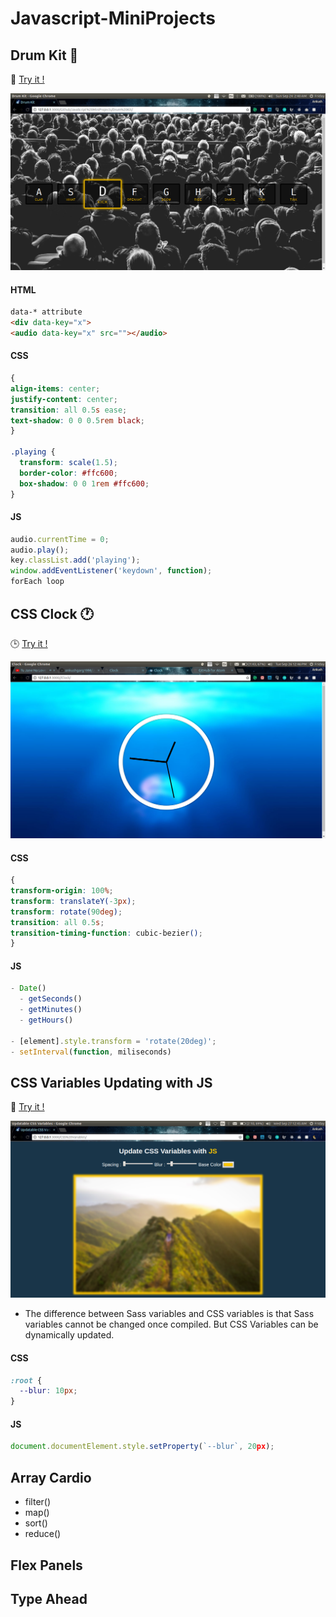 # Javascript-MiniProjects


## Drum Kit 🥁
🎵 [Try it !](https://ankushgarg1998.github.io/Javascript-MiniProjects/Drum%20Kit/)

![Drum Kit Image](https://github.com/ankushgarg1998/Javascript-MiniProjects/blob/master/Drum%20Kit/Screen.png "Drum")

#### HTML
```html
data-* attribute
<div data-key="x">
<audio data-key="x" src=""></audio>
```

#### CSS
```CSS
{
align-items: center;
justify-content: center;
transition: all 0.5s ease;
text-shadow: 0 0 0.5rem black;
}

.playing {
  transform: scale(1.5);
  border-color: #ffc600;
  box-shadow: 0 0 1rem #ffc600;
}
```
#### JS
```javascript
audio.currentTime = 0;
audio.play();
key.classList.add('playing');
window.addEventListener('keydown', function);
forEach loop
```

## CSS Clock 🕐
:clock3: [Try it !](https://ankushgarg1998.github.io/Javascript-MiniProjects/Clock/)

![Clock Image](https://github.com/ankushgarg1998/Javascript-MiniProjects/blob/master/Clock/Screen.png "Clock")

#### CSS
```CSS
{
transform-origin: 100%;
transform: translateY(-3px);
transform: rotate(90deg);
transition: all 0.5s;
transition-timing-function: cubic-bezier();
}
```

#### JS
```javascript
- Date()
  - getSeconds()
  - getMinutes()
  - getHours()

- [element].style.transform = 'rotate(20deg)';
- setInterval(function, miliseconds)
```

## CSS Variables Updating with JS
📓 [Try it !](https://ankushgarg1998.github.io/Javascript-MiniProjects/CSS%20Variables/)

![CSS Variables](https://github.com/ankushgarg1998/Javascript-MiniProjects/blob/master/CSS%20Variables/Screen.png "CSS Variables")

- The difference between Sass variables and CSS variables is that Sass variables cannot be changed once compiled. But CSS Variables can be dynamically updated.

#### CSS
```CSS
:root {
  --blur: 10px;
}
```

#### JS
```javascript
document.documentElement.style.setProperty(`--blur`, 20px);
```

## Array Cardio
- filter()
- map()
- sort()
- reduce()

## Flex Panels

## Type Ahead